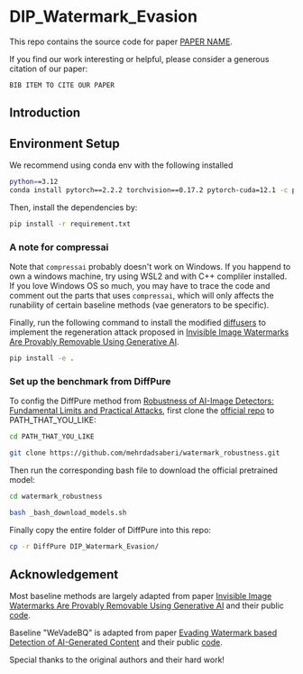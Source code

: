 # DIP_Watermark_Evasion
This repo contains the source code for paper [PAPER NAME](PAPER_LINK).

If you find our work interesting or helpful, please consider a generous citation of our paper:

```
BIB ITEM TO CITE OUR PAPER
```

## Introduction


## Environment Setup

We recommend using conda env with the following installed

```bash
python==3.12
conda install pytorch==2.2.2 torchvision==0.17.2 pytorch-cuda=12.1 -c pytorch -c nvidia
```

Then, install the dependencies by:
```bash
pip install -r requirement.txt
```

### A note for compressai

Note that ```compressai``` probably doesn't work on Windows. If you happend to own a windows machine, try using WSL2 and with C++ compliler installed. If you love Windows OS so much, you may have to trace the code and comment out the parts that uses ```compressai```, which will only affects the runability of certain baseline methods (vae generators to be specific).

Finally, run the following command to install the modified [diffusers](https://github.com/huggingface/diffusers) to implement the regeneration attack proposed in [Invisible Image Watermarks Are Provably Removable Using Generative AI](https://arxiv.org/abs/2306.01953).

```bash
pip install -e .
```

### Set up the benchmark from DiffPure

To config the DiffPure method from [Robustness of AI-Image Detectors: Fundamental Limits and Practical Attacks](https://arxiv.org/pdf/2310.00076), first clone the [official repo](https://github.com/mehrdadsaberi/watermark_robustness.git) to PATH_THAT_YOU_LIKE:

```bash
cd PATH_THAT_YOU_LIKE

git clone https://github.com/mehrdadsaberi/watermark_robustness.git
```

Then run the corresponding bash file to download the official pretrained model:

```bash
cd watermark_robustness

bash _bash_download_models.sh
```

Finally copy the entire folder of DiffPure into this repo:

```bash
cp -r DiffPure DIP_Watermark_Evasion/
```

## Acknowledgement

Most baseline methods are largely adapted from paper [Invisible Image Watermarks Are Provably Removable Using Generative AI](https://arxiv.org/abs/2306.01953) and their public [code](https://github.com/XuandongZhao/WatermarkAttacker/tree/main).

Baseline "WeVadeBQ" is adapted from paper [Evading Watermark based Detection of AI-Generated Content](https://arxiv.org/abs/2305.03807) and their public [code](https://github.com/zhengyuan-jiang/WEvade).

Special thanks to the original authors and their hard work!
